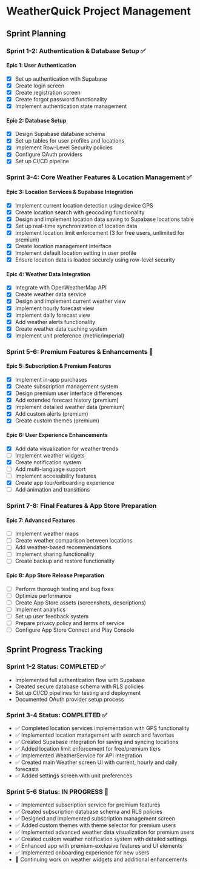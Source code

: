 # WeatherQuick Project Management

## Sprint Planning

### Sprint 1-2: Authentication & Database Setup ✅

#### Epic 1: User Authentication
- [x] Set up authentication with Supabase
- [x] Create login screen
- [x] Create registration screen
- [x] Create forgot password functionality
- [x] Implement authentication state management

#### Epic 2: Database Setup
- [x] Design Supabase database schema
- [x] Set up tables for user profiles and locations
- [x] Implement Row-Level Security policies
- [x] Configure OAuth providers
- [x] Set up CI/CD pipeline

### Sprint 3-4: Core Weather Features & Location Management ✅

#### Epic 3: Location Services & Supabase Integration
- [x] Implement current location detection using device GPS
- [x] Create location search with geocoding functionality
- [x] Design and implement location data saving to Supabase locations table
- [x] Set up real-time synchronization of location data 
- [x] Implement location limit enforcement (3 for free users, unlimited for premium)
- [x] Create location management interface
- [x] Implement default location setting in user profile
- [x] Ensure location data is loaded securely using row-level security

#### Epic 4: Weather Data Integration
- [x] Integrate with OpenWeatherMap API
- [x] Create weather data service
- [x] Design and implement current weather view
- [x] Implement hourly forecast view
- [x] Implement daily forecast view
- [x] Add weather alerts functionality
- [x] Create weather data caching system
- [x] Implement unit preference (metric/imperial)

### Sprint 5-6: Premium Features & Enhancements 🚀

#### Epic 5: Subscription & Premium Features
- [x] Implement in-app purchases
- [x] Create subscription management system
- [x] Design premium user interface differences
- [x] Add extended forecast history (premium)
- [x] Implement detailed weather data (premium)
- [x] Add custom alerts (premium)
- [x] Create custom themes (premium)

#### Epic 6: User Experience Enhancements
- [x] Add data visualization for weather trends
- [ ] Implement weather widgets
- [x] Create notification system
- [ ] Add multi-language support
- [ ] Implement accessibility features
- [x] Create app tour/onboarding experience
- [ ] Add animation and transitions

### Sprint 7-8: Final Features & App Store Preparation

#### Epic 7: Advanced Features
- [ ] Implement weather maps
- [ ] Create weather comparison between locations
- [ ] Add weather-based recommendations
- [ ] Implement sharing functionality
- [ ] Create backup and restore functionality

#### Epic 8: App Store Release Preparation
- [ ] Perform thorough testing and bug fixes
- [ ] Optimize performance
- [ ] Create App Store assets (screenshots, descriptions)
- [ ] Implement analytics
- [ ] Set up user feedback system
- [ ] Prepare privacy policy and terms of service
- [ ] Configure App Store Connect and Play Console

## Sprint Progress Tracking

### Sprint 1-2 Status: COMPLETED ✅
- Implemented full authentication flow with Supabase
- Created secure database schema with RLS policies
- Set up CI/CD pipelines for testing and deployment
- Documented OAuth provider setup process

### Sprint 3-4 Status: COMPLETED ✅
- ✅ Completed location services implementation with GPS functionality
- ✅ Implemented location management with search and favorites
- ✅ Created Supabase integration for saving and syncing locations
- ✅ Added location limit enforcement for free/premium tiers
- ✅ Implemented WeatherService for API integration
- ✅ Created main Weather screen UI with current, hourly and daily forecasts
- ✅ Added settings screen with unit preferences 

### Sprint 5-6 Status: IN PROGRESS 🚀
- ✅ Implemented subscription service for premium features
- ✅ Created subscription database schema and RLS policies
- ✅ Designed and implemented subscription management screen
- ✅ Added custom themes with theme selector for premium users
- ✅ Implemented advanced weather data visualization for premium users
- ✅ Created custom weather notification system with detailed settings
- ✅ Enhanced app with premium-exclusive features and UI elements
- ✅ Implemented onboarding experience for new users
- 🔄 Continuing work on weather widgets and additional enhancements 